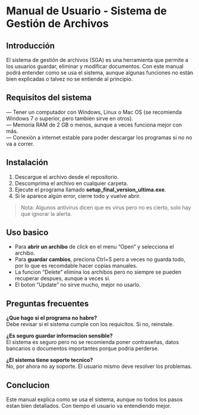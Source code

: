 # Manual de Usuario - Sistema de Gestión de Archivos  

## Introducción  

El sistema de gestión de archivos (SGA) es una herramienta que permite a los usuarios guardar, eliminar y modificar documentos. Con este manual podrá entender como se usa el sistema, aunque algunas funciones no están bien explicadas o talvez no se entiende al principio.  

## Requisitos del sistema  

— Tener un computador con Windows, Linux o Mac OS (se recomienda Windows 7 o superior, pero también sirve en otros).  
— Memoria RAM de 2 GB o menos, aunque a veces funciona mejor con más.  
— Conexión a internet estable para poder descargar los programas si no no va a correr.  

## Instalación  

1. Descargue el archivo desde el repositorio.  
2. Descomprima el archivo en cualquier carpeta.  
3. Ejecute el programa llamado **setup_final_version_ultima.exe**.  
4. Si le aparece algún error, cierre todo y vuelve abrir.  

> Nota: Algunos antivirus dicen que es virus pero no es cierto, solo hay que ignorar la alerta.  
## Uso basico  

- Para **abrir un archibo** de click en el menu “Open” y selecciona el archibo.  
- Para **guardar cambios**, preciona Ctrl+S pero a veces no guarda todo, por lo que es recomdable hacer copias manuales.  
- La funcion “Delete” elimina los archibos pero no siempre se pueden recuperar despues, aunque a veces si.  
- El boton “Update” no sirve mucho, mejor no usarlo.  

## Preguntas frecuentes  

**¿Que hago si el programa no habre?**  
Debe revisar si el sistema cumple con los requicitos. Si no, reinstale.  

**¿Es seguro guardar informacion sensible?**  
El sistema es seguro pero no se recomienda poner contraseñas, datos bancarios o documentos importantes porque podria perderse.  

**¿El sistema tiene soporte tecnico?**  
No, por ahora no ay soporte. El usuario mismo deve resolver los problemas.  

## Conclucion  

Este manual explica como se usa el sistema, aunque no todos los pasos estan bien detallados. Con tiempo el usuario va entendiendo mejor.  
